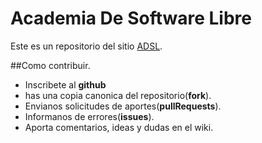Academia De Software Libre
==========================================

Este es un repositorio del sitio [ADSL](http://www.adsl.org.mx/).


##Como contribuir.

 - Inscribete al __github__
 - has una copia canonica del repositorio(__fork__).
 - Envianos solicitudes de aportes(__pullRequests__).
 - Informanos de errores(__issues__).
 - Aporta comentarios, ideas y dudas en el wiki.
 


